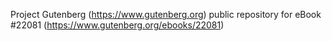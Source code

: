 Project Gutenberg (https://www.gutenberg.org) public repository for eBook #22081 (https://www.gutenberg.org/ebooks/22081)

